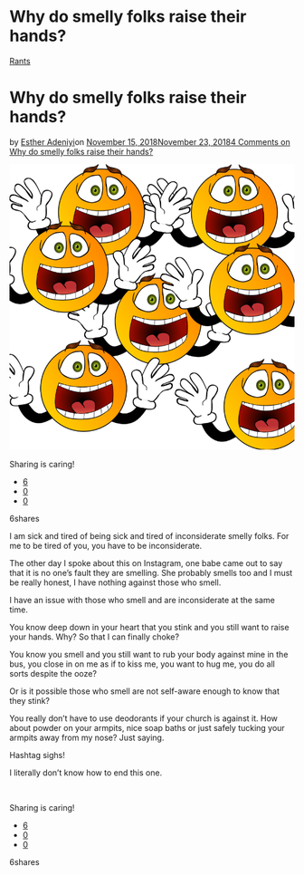 # Why do smelly folks raise their hands?

[Rants](https://estheradeniyi.com/category/rants/)
# Why do smelly folks raise their hands?

by [Esther Adeniyi](https://estheradeniyi.com/author/esther-adeniyi/)on [November 15, 2018November 23, 2018](https://estheradeniyi.com/why-do-smelly-folks-raise-their-hands/)[4 Comments on Why do smelly folks raise their hands?](https://estheradeniyi.com/why-do-smelly-folks-raise-their-hands/#comments)

![](images\smelly-people.png)

Sharing is caring!

- [6](https://www.facebook.com/sharer/sharer.php?u=https%3A%2F%2Festheradeniyi.com%2Fwhy-do-smelly-folks-raise-their-hands%2F&amp;t=Why%20do%20smelly%20folks%20raise%20their%20hands%3F)
- [0](https://twitter.com/intent/tweet?text=Why%20do%20smelly%20folks%20raise%20their%20hands%3F&amp;url=https%3A%2F%2Festheradeniyi.com%2Fwhy-do-smelly-folks-raise-their-hands%2F)
- [0](#)

6shares

I am sick and tired of being sick and tired of inconsiderate smelly folks. For me to be tired of you, you have to be inconsiderate.

The other day I spoke about this on Instagram, one babe came out to say that it is no one&#x2019;s fault they are smelling. She probably smells too and I must be really honest, I have nothing against those who smell.

I have an issue with those who smell and are inconsiderate at the same time.

You know deep down in your heart that you stink and you still want to raise your hands. Why? So that I can finally choke?

You know you smell and you still want to rub your body against mine in the bus, you close in on me as if to kiss me, you want to hug me, you do all sorts despite the ooze?

Or is it possible those who smell are not self-aware enough to know that they stink?

You really don&#x2019;t have to use deodorants if your church is against it. How about powder on your armpits, nice soap baths or just safely tucking your armpits away from my nose? Just saying.

Hashtag sighs!

I literally don&#x2019;t know how to end this one.

&#xA0;

Sharing is caring!

- [6](https://www.facebook.com/sharer/sharer.php?u=https%3A%2F%2Festheradeniyi.com%2Fwhy-do-smelly-folks-raise-their-hands%2F&amp;t=Why%20do%20smelly%20folks%20raise%20their%20hands%3F)
- [0](https://twitter.com/intent/tweet?text=Why%20do%20smelly%20folks%20raise%20their%20hands%3F&amp;url=https%3A%2F%2Festheradeniyi.com%2Fwhy-do-smelly-folks-raise-their-hands%2F)
- [0](#)

6shares